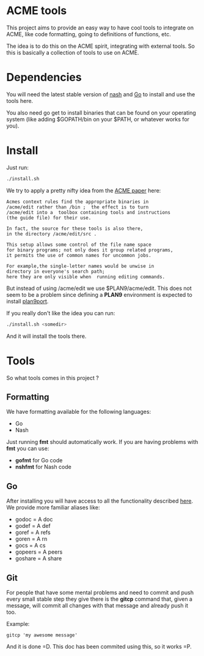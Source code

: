 # ACME tools

This project aims to provide an easy way to have cool
tools to integrate on ACME, like code formatting, going to
definitions of functions, etc.

The idea is to do this on the ACME spirit, integrating
with external tools. So this is basically a collection
of tools to use on ACME.


# Dependencies

You will need the latest stable version of [nash](https://github.com/NeowayLabs/nash)
and [Go](https://golang.org/) to install and use the tools here.

You also need go get to install binaries that can be found on your operating system
(like adding $GOPATH/bin on your $PATH, or whatever works for you).


# Install

Just run:

```sh
./install.sh
```

We try to apply a pretty nifty idea from the
[ACME paper](http://www.vitanuova.com/inferno/papers/acme.pdf) here:

```
Acmes context rules find the appropriate binaries in
/acme/edit rather than /bin ;  the effect is to turn
/acme/edit into a  toolbox containing tools and instructions
(the guide file) for their use.

In fact, the source for these tools is also there,
in the directory /acme/edit/src . 

This setup allows some control of the file name space
for binary programs; not only does it group related programs,
it permits the use of common names for uncommon jobs.

For example,the single-letter names would be unwise in 
directory in everyone's search path;
here they are only visible when  running editing commands.
```

But instead of using /acme/edit we use $PLAN9/acme/edit.
This does not seem to be a problem since defining a **PLAN9** environment
is expected to install [plan9port](https://github.com/9fans/plan9port).

If you really don't like the idea you can run:

```sh
./install.sh <somedir>
```

And it will install the tools there.

# Tools

So what tools comes in this project ?

## Formatting

We have formatting available for the following languages:

* Go
* Nash

Just running **fmt** should automatically work. If you are having
problems with **fmt** you can use:

* **gofmt** for Go code
* **nshfmt** for Nash code

## Go

After installing you will have access to all the functionality
described [here](https://github.com/madlambda/A). We provide more
familiar aliases like:

* godoc = A doc
* godef = A def
* goref = A refs
* goren <name> = A rn <name>
* gocs = A cs
* gopeers = A peers
* goshare = A share

## Git

For people that have some mental problems and need to commit and push every
small stable step they give there is the **gitcp** command that, given a message,
will commit all changes with that message and already push it too.

Example:

```
gitcp 'my awesome message'
```

And it is done =D. This doc has been commited using this, so it works =P.